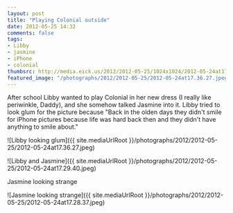 ```yaml
---
layout: post
title: "Playing Colonial outside"
date: 2012-05-25 14:32
comments: false
tags: 
- Libby
- jasmine
- iPhone
- colonial
thumbsrc: http://media.eick.us/2012/2012-05-25/1024x1024/2012-05-24at17.29.40.jpeg
featured_image: "/photographs/2012/2012-05-25/2012-05-24at17.36.27.jpeg"
---
```

After school Libby wanted to play Colonial in her new dress (I really like periwinkle, Daddy), and she somehow talked Jasmine into it.  Libby tried to look glum for the picture because "Back in the olden days they didn't smile for iPhone pictures because life was hard back then and they didn't have anything to smile about."




![Libby looking glum]({{ site.mediaUrlRoot }}/photographs/2012/2012-05-25/2012-05-24at17.36.27.jpeg)




![Libby and Jasmine]({{ site.mediaUrlRoot }}/photographs/2012/2012-05-25/2012-05-24at17.29.40.jpeg)



Jasmine looking strange



![Jasmine looking strange]({{ site.mediaUrlRoot }}/photographs/2012/2012-05-25/2012-05-24at17.28.37.jpeg)


